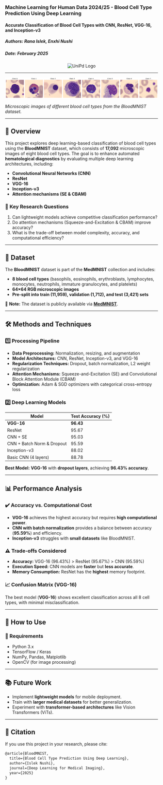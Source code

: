 ### **Machine Learning for Human Data 2024/25 - Blood Cell Type Prediction Using Deep Learning**
#### **Accurate Classification of Blood Cell Types with CNN, ResNet, VGG-16, and Inception-v3**
##### Authors: Rana Islek, Enxhi Nushi
##### Date: February 2025

<div align="center">
    <img src="https://decision-for-liver.eu/wp-content/uploads/2020/07/UNIPD.png" alt="UniPd Logo" width="300"/>
</div>

---

![Blood Cells](visualization_cells.png)

*Microscopic images of different blood cell types from the BloodMNIST dataset.*

---

## **📌 Overview**
This project explores deep learning-based classification of blood cell types using the **BloodMNIST** dataset, which consists of **17,092** microscopic images of eight blood cell types. The goal is to enhance automated **hematological diagnostics** by evaluating multiple deep learning architectures, including:
- **Convolutional Neural Networks (CNN)**
- **ResNet**
- **VGG-16**
- **Inception-v3**
- **Attention mechanisms (SE & CBAM)**

### 🔬 **Key Research Questions**
1. Can lightweight models achieve competitive classification performance?
2. Do attention mechanisms (Squeeze-and-Excitation & CBAM) improve accuracy?
3. What is the trade-off between model complexity, accuracy, and computational efficiency?

---

## **📂 Dataset**
The **BloodMNIST** dataset is part of the **MedMNIST** collection and includes:
- **8 blood cell types** (basophils, eosinophils, erythroblasts, lymphocytes, monocytes, neutrophils, immature granulocytes, and platelets)
- **64×64 RGB microscopic images**
- **Pre-split into train (11,959), validation (1,712), and test (3,421) sets**

📌 **Note:** The dataset is publicly available via **[MedMNIST](https://medmnist.com/)**.

---

## **🛠️ Methods and Techniques**
### **1️⃣ Processing Pipeline**
- **Data Preprocessing:** Normalization, resizing, and augmentation
- **Model Architectures:** CNN, ResNet, Inception-v3, and VGG-16
- **Regularization Techniques:** Dropout, batch normalization, L2 weight regularization
- **Attention Mechanisms:** Squeeze-and-Excitation (SE) and Convolutional Block Attention Module (CBAM)
- **Optimization:** Adam & SGD optimizers with categorical cross-entropy loss

### **2️⃣ Deep Learning Models**
| Model         | Test Accuracy (%) |
|--------------|----------------|
| **VGG-16**  | **96.43** |
| ResNet      | 95.67 |
| CNN + SE    | 95.03 |
| CNN + Batch Norm & Dropout | 95.59 |
| Inception-v3 | 88.02 |
| Basic CNN (4 layers) | 88.78 |

**Best Model:** **VGG-16** with **dropout layers**, achieving **96.43% accuracy**.

---

## **📊 Performance Analysis**
### **✔️ Accuracy vs. Computational Cost**
- **VGG-16** achieves the highest accuracy but requires **high computational power**.
- **CNN with batch normalization** provides a balance between accuracy (**95.59%**) and efficiency.
- **Inception-v3** struggles with **small datasets** like BloodMNIST.

### **⚠️ Trade-offs Considered**
- **Accuracy:** VGG-16 (96.43%) > ResNet (95.67%) > CNN (95.59%)
- **Execution Speed:** CNN models are **faster** but **less accurate**.
- **Memory Consumption:** ResNet has the **highest** memory footprint.

### **📈 Confusion Matrix (VGG-16)**
The best model (**VGG-16**) shows excellent classification across all 8 cell types, with minimal misclassification.

---

## **📌 How to Use**
### **🔧 Requirements**
- Python 3.x
- TensorFlow / Keras
- NumPy, Pandas, Matplotlib
- OpenCV (for image processing)

---

## **📚 Future Work**
- Implement **lightweight models** for mobile deployment.
- Train with **larger medical datasets** for better generalization.
- Experiment with **transformer-based architectures** like Vision Transformers (ViTs).

---

## **📜 Citation**
If you use this project in your research, please cite:
```
@article{BloodMNIST,
  title={Blood Cell Type Prediction Using Deep Learning},
  author={Islek Nushi},
  journal={Deep Learning for Medical Imaging},
  year={2025}
}
```
